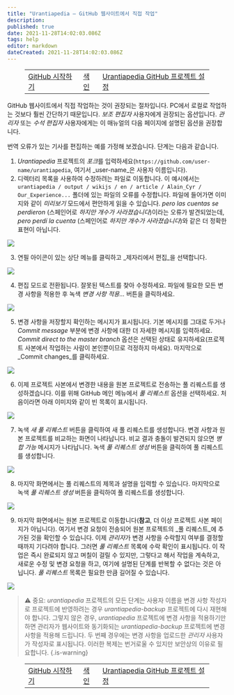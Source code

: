 ```yaml
---
title: "Urantiapedia — GitHub 웹사이트에서 직접 작업"
description: 
published: true
date: 2021-11-28T14:02:03.086Z
tags: help
editor: markdown
dateCreated: 2021-11-28T14:02:03.086Z
---
```


<figure class="table chapter-navigator">
  <table>
    <tbody>
      <tr>
        <td><a href="/ko/help/github_fork">GitHub 시작하기</a></td>
        <td><a href="/ko/help">색인</a></td>
        <td><a href="/ko/help/github_setting.md">Urantiapedia GitHub 프로젝트 설정</a></td>
      </tr>
    </tbody>
  </table>
</figure>

GitHub 웹사이트에서 직접 작업하는 것이 권장되는 절차입니다. PC에서 로컬로 작업하는 것보다 훨씬 간단하기 때문입니다. *보조 편집자* 사용자에게 권장되는 옵션입니다. *관리자* 또는 *수석 편집자* 사용자에게는 이 매뉴얼의 다음 페이지에 설명된 옵션을 권장합니다.

번역 오류가 있는 기사를 편집하는 예를 가정해 보겠습니다. 단계는 다음과 같습니다.

1. *Urantiapedia* 프로젝트의 *포크*를 입력하세요(`https://github.com/user-name/urantiapedia`, 여기서 _user-name_은 사용자 이름입니다).
2. 디렉터리 목록을 사용하여 수정하려는 파일로 이동합니다. 이 예시에서는 `urantiapedia / output / wikijs / en / article / Alain_Cyr / Our_Experience...` 폴더에 있는 파일의 오류를 수정합니다. 파일에 들어가면 이미지와 같이 _미리보기_ 모드에서 편안하게 읽을 수 있습니다. _pero las cuentas se perdieron_ (스페인어로 _하지만 개수가 사라졌습니다_)이라는 오류가 발견되었는데, _pero perdí la cuenta_ (스페인어로 _하지만 개수가 사라졌습니다_)와 같은 더 정확한 표현이 아닙니다.

![](/image/help/github_edit_1.png)

3. 연필 아이콘이 있는 상단 메뉴를 클릭하고 _제자리에서 편집_을 선택합니다.

![](/image/help/github_edit_2.png)

4. 편집 모드로 전환됩니다. 잘못된 텍스트를 찾아 수정하세요. 파일에 필요한 모든 변경 사항을 적용한 후 녹색 _변경 사항 적용..._ 버튼을 클릭하세요.

![](/image/help/github_edit_3.png)

5. 변경 사항을 저장할지 확인하는 메시지가 표시됩니다. 기본 메시지를 그대로 두거나 _Commit message_ 부분에 변경 사항에 대한 더 자세한 메시지를 입력하세요. _Commit direct to the master branch_ 옵션은 선택된 상태로 유지하세요(프로젝트 사본에서 작업하는 사람이 본인뿐이므로 걱정하지 마세요). 마지막으로 _Commit changes_를 클릭하세요.

![](/image/help/github_edit_4.png)

6. 이제 프로젝트 사본에서 변경한 내용을 원본 프로젝트로 전송하는 풀 리퀘스트를 생성하겠습니다. 이를 위해 GitHub 메인 메뉴에서 _풀 리퀘스트_ 옵션을 선택하세요. 처음이라면 아래 이미지와 같이 빈 목록이 표시됩니다.

![](/image/help/github_edit_5.png)

7. 녹색 _새 풀 리퀘스트_ 버튼을 클릭하여 새 풀 리퀘스트를 생성합니다. 변경 사항과 원본 프로젝트를 비교하는 화면이 나타납니다. 비교 결과 충돌이 발견되지 않으면 _병합 가능_ 메시지가 나타납니다. 녹색 _풀 리퀘스트 생성_ 버튼을 클릭하여 풀 리퀘스트를 생성합니다.

![](/image/help/github_edit_6.png)

8. 마지막 화면에서는 풀 리퀘스트의 제목과 설명을 입력할 수 있습니다. 마지막으로 녹색 _풀 리퀘스트 생성_ 버튼을 클릭하여 풀 리퀘스트를 생성합니다.

![](/image/help/github_edit_7.png)

9. 마지막 화면에서는 원본 프로젝트로 이동합니다(**참고**, 더 이상 프로젝트 사본 페이지가 아닙니다). 여기서 변경 요청이 전송되어 원본 프로젝트의 _풀 리퀘스트_에 추가된 것을 확인할 수 있습니다. 이제 *관리자*가 변경 사항을 수락할지 여부를 결정할 때까지 기다려야 합니다. 그러면 _풀 리퀘스트_ 목록에 수락 확인이 표시됩니다. 이 작업은 즉시 완료되지 않고 며칠이 걸릴 수 있지만, 그렇다고 해서 작업을 계속하고, 새로운 수정 및 변경 요청을 하고, 여기에 설명된 단계를 반복할 수 없다는 것은 아닙니다. _풀 리퀘스트_ 목록은 필요한 만큼 길어질 수 있습니다.

![](/image/help/github_edit_8.png)

> :warning: 중요: *urantiapedia* 프로젝트의 모든 단계는 사용자 이름을 변경 사항 작성자로 프로젝트에 반영하려는 경우 *urantiapedia-backup* 프로젝트에 다시 재현해야 합니다. 그렇지 않은 경우, *urantiapedia* 프로젝트에 변경 사항을 적용하기만 하면 관리자가 웹사이트와 동기화되는 *urantiapedia-backup* 프로젝트에 변경 사항을 적용해 드립니다. 두 번째 경우에는 변경 사항을 업로드한 *관리자* 사용자가 작성자로 표시됩니다.
> 이러한 복제는 번거로울 수 있지만 보안상의 이유로 필요합니다.
{.is-warning}

<figure class="table chapter-navigator">
  <table>
    <tbody>
      <tr>
        <td><a href="/ko/help/github_fork">GitHub 시작하기</a></td>
        <td><a href="/ko/help">색인</a></td>
        <td><a href="/ko/help/github_setting.md">Urantiapedia GitHub 프로젝트 설정</a></td>
      </tr>
    </tbody>
  </table>
</figure>
